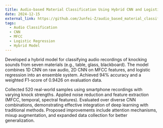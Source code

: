 ```yaml
---
title: Audio-based Material Classification Using Hybrid CNN and Logistic Regression
date: 2024-12-15
external_link: https://github.com/Junfei-Z/audio_based_material_classification
tags:
  - Audio Classification
  - CNN
  - MFCC
  - Logistic Regression
  - Hybrid Model
---
```


Developed a hybrid model for classifying audio recordings of knocking sounds from seven materials (e.g., table, glass, blackboard). The model combines 1D CNN on raw audio, 2D CNN on MFCC features, and logistic regression into an ensemble system. Achieved 94% accuracy and a weighted F1-score of 0.9426 on evaluation data.

<!--more-->
Collected 520 real-world samples using smartphone recordings with varying knock strengths. Applied noise reduction and feature extraction (MFCC, temporal, spectral features). Evaluated over diverse CNN combinations, demonstrating effective integration of deep learning with traditional methods. Proposed improvements include attention mechanisms, mixup augmentation, and expanded data collection for better generalization.
